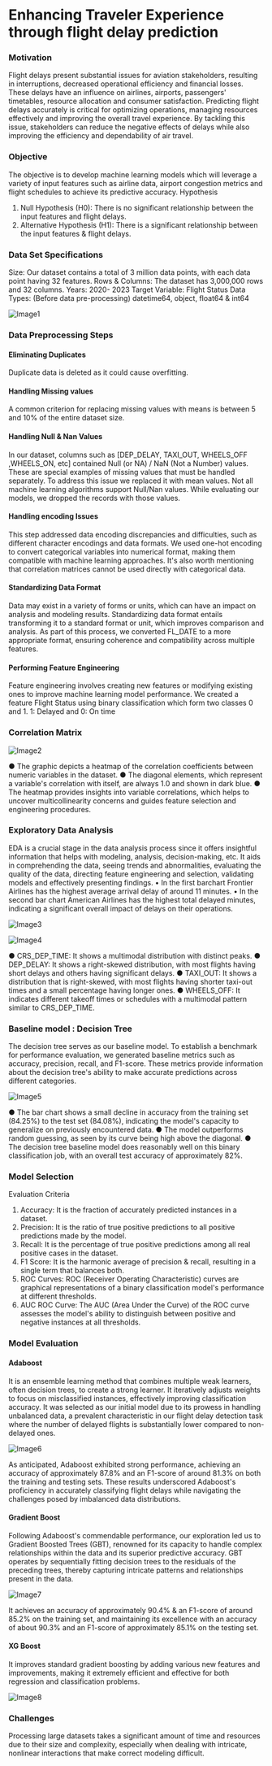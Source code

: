 # Enhancing Traveler Experience through flight delay prediction

### Motivation
Flight delays present substantial issues for
aviation stakeholders, resulting in interruptions,
decreased operational efficiency and financial
losses. These delays have an influence on
airlines, airports, passengers' timetables,
resource allocation and consumer satisfaction.
Predicting flight delays accurately is critical for
optimizing operations, managing resources
effectively and improving the overall travel
experience. By tackling this issue, stakeholders
can reduce the negative effects of delays while
also improving the efficiency and dependability
of air travel.

### Objective
The objective is to develop machine learning
models which will leverage a variety of input
features such as airline data, airport congestion
metrics and flight schedules to achieve its
predictive accuracy.
Hypothesis
1. Null Hypothesis (H0): There is no significant
relationship between the input features and flight
delays.
2. Alternative Hypothesis (H1): There is a
significant relationship between the input
features & flight delays.

### Data Set Specifications
Size: Our dataset contains a total of 3 million
data points, with each data point having 32
features.
Rows & Columns: The dataset has 3,000,000
rows and 32 columns.
Years: 2020- 2023
Target Variable: Flight Status
Data Types: (Before data pre-processing)
datetime64, object, float64 & int64

![Image1](https://github.com/shivam-chavan-05/Flight-Delay-Prediction/assets/144063863/64a2bfbf-d324-4a67-9b4c-1af10bb23b3b)

### Data Preprocessing Steps
#### Eliminating Duplicates
Duplicate data is deleted as it could
cause overfitting.
#### Handling Missing values
A common criterion for replacing
missing values with means is between 5
and 10% of the entire dataset size.
#### Handling Null & Nan Values
In our dataset, columns such as
[DEP_DELAY, TAXI_OUT,
WHEELS_OFF ,WHEELS_ON, etc]
contained Null (or NA) / NaN (Not a
Number) values. These are special
examples of missing values that must be
handled separately. To address this issue
we replaced it with mean values.
Not all machine learning algorithms
support Null/Nan values. While
evaluating our models, we dropped the
records with those values.
#### Handling encoding Issues
This step addressed data encoding
discrepancies and difficulties, such as
different character encodings and data
formats. We used one-hot encoding to
convert categorical variables into
numerical format, making them
compatible with machine learning
approaches. It's also worth mentioning
that correlation matrices cannot be used
directly with categorical data.
#### Standardizing Data Format
Data may exist in a variety of forms or
units, which can have an impact on
analysis and modeling results.
Standardizing data format entails
transforming it to a standard format or
unit, which improves comparison and
analysis.
As part of this process, we converted
FL_DATE to a more appropriate format,
ensuring coherence and compatibility
across multiple features.
#### Performing Feature Engineering
Feature engineering involves creating
new features or modifying existing ones
to improve machine learning model
performance.
We created a feature Flight Status using
binary classification which form two
classes 0 and 1.
1: Delayed and 0: On time

### Correlation Matrix

![Image2](https://github.com/shivam-chavan-05/Flight-Delay-Prediction/assets/144063863/1e550a6b-07a8-4058-9597-830d3a46aed2)

● The graphic depicts a heatmap of the
correlation coefficients between numeric
variables in the dataset.
● The diagonal elements, which represent
a variable's correlation with itself, are
always 1.0 and shown in dark blue.
● The heatmap provides insights into
variable correlations, which helps to
uncover multicollinearity concerns and
guides feature selection and engineering
procedures.

### Exploratory Data Analysis
EDA is a crucial stage in the data analysis
process since it offers insightful information
that helps with modeling, analysis,
decision-making, etc. It aids in
comprehending the data, seeing trends and
abnormalities, evaluating the quality of the
data, directing feature engineering and
selection, validating models and effectively
presenting findings.
• In the first barchart Frontier Airlines has
the highest average arrival delay of around 11
minutes.
• In the second bar chart American
Airlines has the highest total delayed
minutes, indicating a significant overall
impact of delays on their operations.

![Image3](https://github.com/shivam-chavan-05/Flight-Delay-Prediction/assets/144063863/e75729bf-e1d7-4e24-b6a6-c9ce875f0095)

![Image4](https://github.com/shivam-chavan-05/Flight-Delay-Prediction/assets/144063863/be17b415-a060-49d6-b60f-e36af1c28431)

● CRS_DEP_TIME: It shows a
multimodal distribution with distinct
peaks.
● DEP_DELAY: It shows a right-skewed
distribution, with most flights having
short delays and others having
significant delays.
● TAXI_OUT: It shows a distribution that
is right-skewed, with most flights
having shorter taxi-out times and a small
percentage having longer ones.
● WHEELS_OFF: It indicates different
takeoff times or schedules with a
multimodal pattern similar to
CRS_DEP_TIME.

### Baseline model : Decision Tree
The decision tree serves as our baseline model.
To establish a benchmark for performance
evaluation, we generated baseline metrics such as
accuracy, precision, recall, and F1-score. These
metrics provide information about the decision
tree's ability to make accurate predictions across
different categories.

![Image5](https://github.com/shivam-chavan-05/Flight-Delay-Prediction/assets/144063863/e0193d5e-533e-4505-ba57-f6bd1fa8fb2d)

● The bar chart shows a small decline in
accuracy from the training set (84.25%) to
the test set (84.08%), indicating the model's
capacity to generalize on previously
encountered data.
● The model outperforms random guessing, as
seen by its curve being high above the
diagonal.
● The decision tree baseline model does
reasonably well on this binary classification
job, with an overall test accuracy of
approximately 82%.

### Model Selection
Evaluation Criteria
1. Accuracy: It is the fraction of accurately
predicted instances in a dataset.
2. Precision: It is the ratio of true positive
predictions to all positive predictions made
by the model.
3. Recall: It is the percentage of true positive
predictions among all real positive cases in
the dataset.
4. F1 Score: It is the harmonic average of
precision & recall, resulting in a single term
that balances both.
5. ROC Curves: ROC (Receiver Operating
Characteristic) curves are graphical
representations of a binary classification
model's performance at different thresholds.
6. AUC ROC Curve: The AUC (Area Under
the Curve) of the ROC curve assesses the
model's ability to distinguish between
positive and negative instances at all
thresholds.

### Model Evaluation
#### Adaboost
It is an ensemble learning method that
combines multiple weak learners, often
decision trees, to create a strong learner. It
iteratively adjusts weights to focus on
misclassified instances, effectively
improving classification accuracy. It was
selected as our initial model due to its
prowess in handling unbalanced data, a
prevalent characteristic in our flight delay
detection task where the number of delayed
flights is substantially lower compared to
non-delayed ones.

![Image6](https://github.com/shivam-chavan-05/Flight-Delay-Prediction/assets/144063863/ae18c783-0605-4aa3-b237-e665210b765b)

As anticipated, Adaboost exhibited strong
performance, achieving an accuracy of
approximately 87.8% and an F1-score of
around 81.3% on both the training and
testing sets. These results underscored
Adaboost's proficiency in accurately
classifying flight delays while navigating the
challenges posed by imbalanced data
distributions.

#### Gradient Boost
Following Adaboost's commendable
performance, our exploration led us to
Gradient Boosted Trees (GBT), renowned
for its capacity to handle complex
relationships within the data and its
superior predictive accuracy. GBT
operates by sequentially fitting decision
trees to the residuals of the preceding
trees, thereby capturing intricate patterns
and relationships present in the data.

![Image7](https://github.com/shivam-chavan-05/Flight-Delay-Prediction/assets/144063863/0333a2e3-f167-4c44-8c7a-b817940c3a87)

It achieves an accuracy of approximately 90.4%
& an F1-score of around 85.2% on the training
set, and maintaining its excellence with an
accuracy of about 90.3% and an F1-score of
approximately 85.1% on the testing set.

#### XG Boost
It improves standard gradient boosting by
adding various new features and improvements,
making it extremely efficient and effective for
both regression and classification problems.

![Image8](https://github.com/shivam-chavan-05/Flight-Delay-Prediction/assets/144063863/ccb2989c-7f23-491f-a7bf-81c9ca0dcb25)

### Challenges
Processing large datasets takes a significant
amount of time and resources due to their
size and complexity, especially when
dealing with intricate, nonlinear interactions
that make correct modeling difficult.
